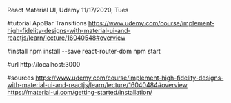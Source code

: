 React Material UI, Udemy
11/17/2020, Tues

#tutorial
AppBar Transitions
https://www.udemy.com/course/implement-high-fidelity-designs-with-material-ui-and-reactjs/learn/lecture/16040548#overview

#install
npm install --save react-router-dom
npm start

#url
http://localhost:3000

#sources
https://www.udemy.com/course/implement-high-fidelity-designs-with-material-ui-and-reactjs/learn/lecture/16040484#overview
https://material-ui.com/getting-started/installation/
